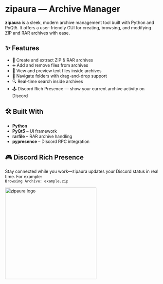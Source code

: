# zipaura — Archive Manager

**zipaura** is a sleek, modern archive management tool built with Python and PyQt5. It offers a user-friendly GUI for creating, browsing, and modifying ZIP and RAR archives with ease.



## ✨ Features

- 📁 Create and extract ZIP & RAR archives  
- ➕ Add and remove files from archives  
- 📄 View and preview text files inside archives  
- 🧭 Navigate folders with drag-and-drop support  
- 🔍 Real-time search inside archives  
- 🕹️ Discord Rich Presence — show your current archive activity on Discord  

## 🛠️ Built With

- **Python**
- **PyQt5** – UI framework
- **rarfile** – RAR archive handling
- **pypresence** – Discord RPC integration

## 🎮 Discord Rich Presence

Stay connected while you work—zipaura updates your Discord status in real time. For example:  
`Browsing Archive: example.zip`

<img src="https://raw.githubusercontent.com/MaestroDelFuego/ZipAura/refs/heads/main/zipaura.ico" alt="zipaura logo" width="300"/>
